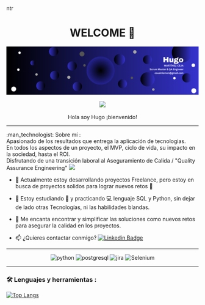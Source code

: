 ntr<div align="center">
  <h1> WELCOME 👋 </h1>
</div>

<!--
**cousinlemon/cousinlemon** is a ✨ _special_ ✨ repository because its `README.md` (this file) appears on your GitHub profile.

Here are some ideas to get you started:

- 🔭 I’m currently working on QA testing
- 🌱 I’m currently learning ...
- 👯 I’m looking to collaborate on IT
- 🤔 I’m looking for help with svelte kit
- 💬 Ask me about QA engineer and Scrum Master
- 📫 How to reach me: cousinlemon@gmail.com
- 😄 Pronouns: HE
- ⚡ Fun fact: Smie its not the end.
-->

<div id="header" align="center">
  <img decoding="async" src="linked in cover Hugo.png" width="1000"/>

[![](https://img.shields.io/badge/LinkedIn-0077B5?style=for-the-badge&logo=linkedin&logoColor=white)](https://www.linkedin.com/in/hugo-mc/)
</div>

<div id="Title" align="center">
  Hola soy Hugo
  ¡bienvenido!
  
---
 <div id="header" align="left">
:man_technologist: Sobre mí :
   
<div>Apasionado de los resultados que entrega la aplicación de tecnologias. <div/>
<div>   En todos los aspectos de un proyecto, el MVP, ciclo de vida, su impacto en la sociedad, hasta el ROI. </div>



<div>Disfrutando de una transición laboral al Aseguramiento de Calida / "Quality Assurance Engineering"  <img decoding="async" src="https://media.giphy.com/media/WUlplcMpOCEmTGBtBW/giphy.gif" width="30">
</div>

* :telescope: Actualmente estoy desarrollando proyectos Freelance, pero estoy en busca de proyectos solidos para lograr nuevos retos :muscle:

* :seedling: Estoy estudiando :blue_book: y practicando :computer: lenguaje SQL y Python, sin dejar de lado otras Tecnologías, ni las habilidades blandas.

* :heartbeat: Me encanta encontrar y simplificar las soluciones como nuevos retos para asegurar la calidad en los proyectos.

* :mailbox: ¿Quieres contactar conmigo? [![Linkedin Badge](https://img.shields.io/badge/-hugo-blue?style=flat&logo=Linkedin&logoColor=white)](https://www.linkedin.com/in/hugo-mc/)


---
<div id="header" align="center">
    <img decoding="async" src="https://img.shields.io/badge/Python-3776AB?style=for-the-badge&logo=python&logoColor=white" alt="python"/>
  </a>
    <img decoding="async" src="https://img.shields.io/badge/postgre-SQL-6DB33F?style=for-the-badge&logo=postgresql&logoColor=white" alt="postgresql"/>
  </a>
 <img decoding="async" src="https://img.shields.io/badge/Jira-217346?style=for-the-badge&logo=Jira&logoColor=white" alt="jira"/>
  </a>
 <img decoding="async" src="https://img.shields.io/badge/Selenium-FFBE00?style=for-the-badge&logo=Selenium&logoColor=white" alt="Selenium"/>
  </a>

</div>

---

### :hammer_and_wrench: Lenguajes y herramientas :
<!--[![GitHub Streak](https://streak-stats.demolab.com/?user=cousinlemon)](https://git.io/streak-stats)
[![GitHub Streak](http://github-readme-streak-stats.herokuapp.com?user=cousinlemon&theme=dark&background=000000)](https://git.io/streak-stats)
-->
[![Top Langs](https://github-readme-stats.vercel.app/api/top-langs/?username=cousinlemon&layout=compact&theme=vision-friendly-dark)](https://github.com/anuraghazra/github-readme-stats)
